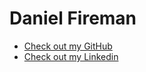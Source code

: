 # Daniel Fireman

* [Check out my GitHub](https://github.com/danielfireman)
* [Check out my Linkedin](https://www.linkedin.com/in/danielfireman/)
